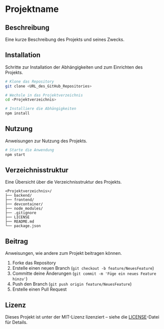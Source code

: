 # Projektname

## Beschreibung

Eine kurze Beschreibung des Projekts und seines Zwecks.

## Installation

Schritte zur Installation der Abhängigkeiten und zum Einrichten des Projekts.

```bash
# Klone das Repository
git clone <URL_des_GitHub_Repositories>

# Wechsle in das Projektverzeichnis
cd <Projektverzeichnis>

# Installiere die Abhängigkeiten
npm install
```

## Nutzung

Anweisungen zur Nutzung des Projekts.

```bash
# Starte die Anwendung
npm start
```

## Verzeichnisstruktur

Eine Übersicht über die Verzeichnisstruktur des Projekts.

```
<Projektverzeichnis>/
├── backend/
├── frontend/
├── devcontainer/
├── node_modules/
├── .gitignore
├── LICENSE
├── README.md
└── package.json
```

## Beitrag

Anweisungen, wie andere zum Projekt beitragen können.

1. Forke das Repository
2. Erstelle einen neuen Branch (`git checkout -b feature/NeuesFeature`)
3. Committe deine Änderungen (`git commit -m 'Füge ein neues Feature hinzu'`)
4. Push den Branch (`git push origin feature/NeuesFeature`)
5. Erstelle einen Pull Request

## Lizenz

Dieses Projekt ist unter der MIT-Lizenz lizenziert – siehe die [LICENSE](LICENSE)-Datei für Details.
